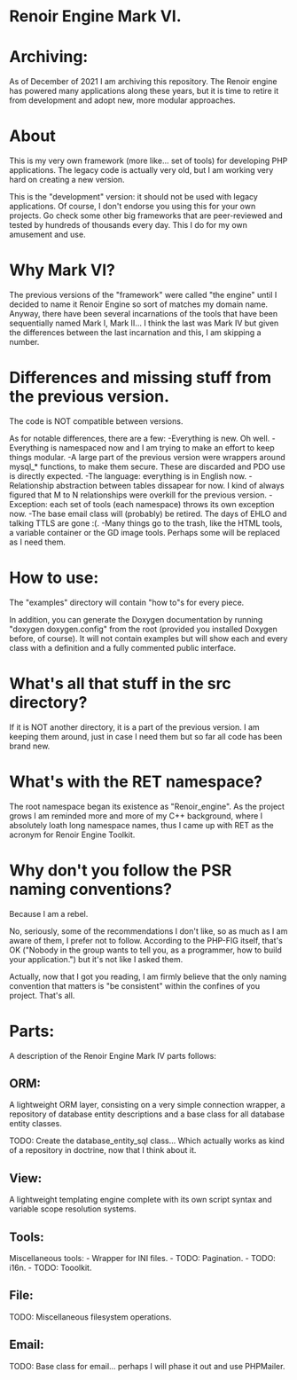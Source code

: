 Renoir Engine Mark VI.
======================

# Archiving:

As of December of 2021 I am archiving this repository. The Renoir engine has powered many applications along these years, but it is time to retire it from development and adopt new, more modular approaches. 

# About

This is my very own framework (more like... set of tools) for developing PHP applications. The legacy code is actually very old, but I am working very hard on creating a new version.

This is the "development" version: it should not be used with legacy applications. Of course, I don't endorse you using this for your own projects. Go check some other big frameworks that are peer-reviewed and tested by hundreds of thousands every day. This I do for my own amusement and use.

# Why Mark VI?

The previous versions of the "framework" were called "the engine" until I decided to name it Renoir Engine so sort of matches my domain name. Anyway, there have been several incarnations of the tools that have been sequentially named Mark I, Mark II... I think the last was Mark IV but given the differences between the last incarnation and this, I am skipping a number.

# Differences and missing stuff from the previous version.

The code is NOT compatible between versions.

As for notable differences, there are a few:
		-Everything is new. Oh well.
		-Everything is namespaced now and I am trying to make an effort to keep things modular.
		-A large part of the previous version were wrappers around mysql_* functions, to make them secure. These are discarded and PDO use is directly expected.
		-The language: everything is in English now.
		-Relationship abstraction between tables dissapear for now. I kind of always figured that M to N relationships were overkill for the previous version.
		-Exception: each set of tools (each namespace) throws its own exception now.
		-The base email class will (probably) be retired. The days of EHLO and talking TTLS are gone :(.
		-Many things go to the trash, like the HTML tools, a variable container or the GD image tools. Perhaps some will be replaced as I need them.

# How to use:

The "examples" directory will contain "how to"s for every piece. 

In addition, you can generate the Doxygen documentation by running "doxygen doxygen.config" from the root (provided you installed Doxygen before, of course). It will not contain examples but will show each and every class with a definition and a fully commented public interface.

# What's all that stuff in the src directory?

If it is NOT another directory, it is a part of the previous version. I am keeping them around, just in case I need them but so far all code has been brand new.

# What's with the RET namespace?

The root namespace began its existence as "Renoir_engine". As the project grows I am reminded more and more of my C++ background, where I absolutely loath long namespace names, thus I came up with RET as the acronym for Renoir Engine Toolkit.

# Why don't you follow the PSR naming conventions?

Because I am a rebel. 

No, seriously, some of the recommendations I don't like, so as much as I am aware of them, I prefer not to follow. According to the PHP-FIG itself, that's OK ("Nobody in the group wants to tell you, as a programmer, how to build your application.") but it's not like I asked them.

Actually, now that I got you reading, I am firmly believe that the only naming convention that matters is "be consistent" within the confines of you project. That's all.

# Parts: 

A description of the Renoir Engine Mark IV parts follows:

## ORM:

A lightweight ORM layer, consisting on a very simple connection wrapper, a repository of database entity descriptions and a base class for all database entity classes.

TODO: Create the database_entity_sql class... Which actually works as kind of a repository in doctrine, now that I think about it.

## View:

A lightweight templating engine complete with its own script syntax and variable scope resolution systems.

## Tools:

Miscellaneous tools:
	- Wrapper for INI files.
	- TODO: Pagination.
	- TODO: i16n.
	- TODO: Tooolkit.

## File:

TODO: Miscellaneous filesystem operations.

## Email:

TODO: Base class for email... perhaps I will phase it out and use PHPMailer.


